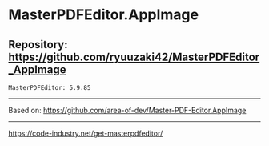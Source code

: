 
# MasterPDFEditor.AppImage

## Repository: https://github.com/ryuuzaki42/MasterPDFEditor_AppImage
    MasterPDFEditor: 5.9.85

---
Based on: https://github.com/area-of-dev/Master-PDF-Editor.AppImage

---
https://code-industry.net/get-masterpdfeditor/
